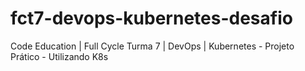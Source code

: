 # fct7-devops-kubernetes-desafio
Code Education | Full Cycle Turma 7 | DevOps | Kubernetes - Projeto Prático - Utilizando K8s
